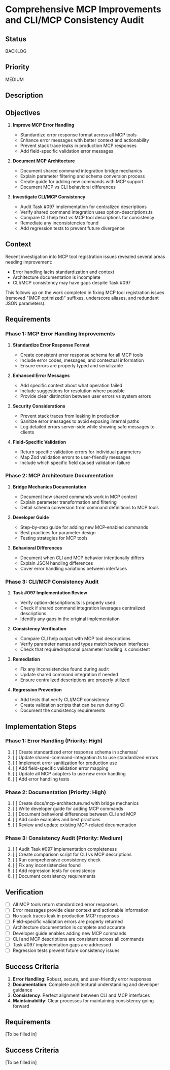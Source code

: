 # Comprehensive MCP Improvements and CLI/MCP Consistency Audit

## Status

BACKLOG

## Priority

MEDIUM

## Description

## Objectives

1. **Improve MCP Error Handling**

   - Standardize error response format across all MCP tools
   - Enhance error messages with better context and actionability
   - Prevent stack trace leaks in production MCP responses
   - Add field-specific validation error messages

2. **Document MCP Architecture**

   - Document shared command integration bridge mechanics
   - Explain parameter filtering and schema conversion process
   - Create guide for adding new commands with MCP support
   - Document MCP vs CLI behavioral differences

3. **Investigate CLI/MCP Consistency**
   - Audit Task #097 implementation for centralized descriptions
   - Verify shared command integration uses option-descriptions.ts
   - Compare CLI help text vs MCP tool descriptions for consistency
   - Remediate any inconsistencies found
   - Add regression tests to prevent future divergence

## Context

Recent investigation into MCP tool registration issues revealed several areas needing improvement:

- Error handling lacks standardization and context
- Architecture documentation is incomplete
- CLI/MCP consistency may have gaps despite Task #097

This follows up on the work completed in fixing MCP tool registration issues (removed "(MCP optimized)" suffixes, underscore aliases, and redundant JSON parameters).

## Requirements

### Phase 1: MCP Error Handling Improvements

1. **Standardize Error Response Format**

   - Create consistent error response schema for all MCP tools
   - Include error codes, messages, and contextual information
   - Ensure errors are properly typed and serializable

2. **Enhanced Error Messages**

   - Add specific context about what operation failed
   - Include suggestions for resolution where possible
   - Provide clear distinction between user errors vs system errors

3. **Security Considerations**

   - Prevent stack traces from leaking in production
   - Sanitize error messages to avoid exposing internal paths
   - Log detailed errors server-side while showing safe messages to clients

4. **Field-Specific Validation**
   - Return specific validation errors for individual parameters
   - Map Zod validation errors to user-friendly messages
   - Include which specific field caused validation failure

### Phase 2: MCP Architecture Documentation

1. **Bridge Mechanics Documentation**

   - Document how shared commands work in MCP context
   - Explain parameter transformation and filtering
   - Detail schema conversion from command definitions to MCP tools

2. **Developer Guide**

   - Step-by-step guide for adding new MCP-enabled commands
   - Best practices for parameter design
   - Testing strategies for MCP tools

3. **Behavioral Differences**
   - Document when CLI and MCP behavior intentionally differs
   - Explain JSON handling differences
   - Cover error handling variations between interfaces

### Phase 3: CLI/MCP Consistency Audit

1. **Task #097 Implementation Review**

   - Verify option-descriptions.ts is properly used
   - Check if shared command integration leverages centralized descriptions
   - Identify any gaps in the original implementation

2. **Consistency Verification**

   - Compare CLI help output with MCP tool descriptions
   - Verify parameter names and types match between interfaces
   - Check that required/optional parameter handling is consistent

3. **Remediation**

   - Fix any inconsistencies found during audit
   - Update shared command integration if needed
   - Ensure centralized descriptions are properly utilized

4. **Regression Prevention**
   - Add tests that verify CLI/MCP consistency
   - Create validation scripts that can be run during CI
   - Document the consistency requirements

## Implementation Steps

### Phase 1: Error Handling (Priority: High)

1. [ ] Create standardized error response schema in schemas/
2. [ ] Update shared-command-integration.ts to use standardized errors
3. [ ] Implement error sanitization for production use
4. [ ] Add field-specific validation error mapping
5. [ ] Update all MCP adapters to use new error handling
6. [ ] Add error handling tests

### Phase 2: Documentation (Priority: High)

1. [ ] Create docs/mcp-architecture.md with bridge mechanics
2. [ ] Write developer guide for adding MCP commands
3. [ ] Document behavioral differences between CLI and MCP
4. [ ] Add code examples and best practices
5. [ ] Review and update existing MCP-related documentation

### Phase 3: Consistency Audit (Priority: Medium)

1. [ ] Audit Task #097 implementation completeness
2. [ ] Create comparison script for CLI vs MCP descriptions
3. [ ] Run comprehensive consistency check
4. [ ] Fix any inconsistencies found
5. [ ] Add regression tests for consistency
6. [ ] Document consistency requirements

## Verification

- [ ] All MCP tools return standardized error responses
- [ ] Error messages provide clear context and actionable information
- [ ] No stack traces leak in production MCP responses
- [ ] Field-specific validation errors are properly returned
- [ ] Architecture documentation is complete and accurate
- [ ] Developer guide enables adding new MCP commands
- [ ] CLI and MCP descriptions are consistent across all commands
- [ ] Task #097 implementation gaps are addressed
- [ ] Regression tests prevent future consistency issues

## Success Criteria

1. **Error Handling**: Robust, secure, and user-friendly error responses
2. **Documentation**: Complete architectural understanding and developer guidance
3. **Consistency**: Perfect alignment between CLI and MCP interfaces
4. **Maintainability**: Clear processes for maintaining consistency going forward

## Requirements

[To be filled in]

## Success Criteria

[To be filled in]
